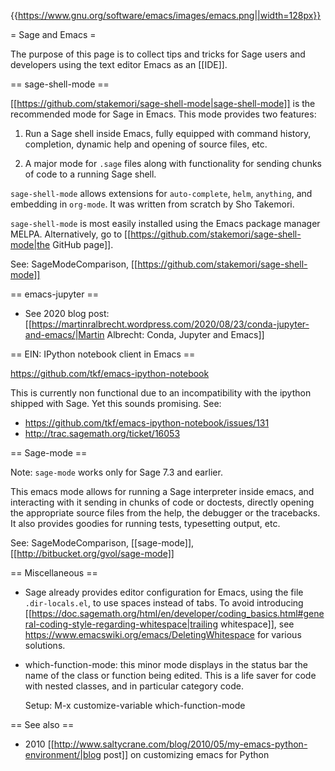 {{https://www.gnu.org/software/emacs/images/emacs.png||width=128px}}

= Sage and Emacs =

The purpose of this page is to collect tips and tricks for Sage users
and developers using the text editor Emacs as an [[IDE]].

== sage-shell-mode ==

[[https://github.com/stakemori/sage-shell-mode|sage-shell-mode]] is the recommended mode for Sage in Emacs. This mode provides two features:

1. Run a Sage shell inside Emacs, fully equipped with command history,
completion, dynamic help and opening of source files, etc.

2. A major mode for `.sage` files along with functionality for sending chunks of code to a running Sage shell.

`sage-shell-mode` allows extensions for `auto-complete`, `helm`, `anything`, and embedding in `org-mode`.  It was written from scratch by Sho Takemori.

`sage-shell-mode` is most easily installed using the Emacs package manager MELPA. Alternatively, go to [[https://github.com/stakemori/sage-shell-mode|the GitHub page]].

See: SageModeComparison, [[https://github.com/stakemori/sage-shell-mode]]

== emacs-jupyter ==

- See 2020 blog post: [[https://martinralbrecht.wordpress.com/2020/08/23/conda-jupyter-and-emacs/|Martin Albrecht: Conda, Jupyter and Emacs]]

== EIN: IPython notebook client in Emacs ==

https://github.com/tkf/emacs-ipython-notebook

This is currently non functional due to an incompatibility with the
ipython shipped with Sage. Yet this sounds promising. See:

- https://github.com/tkf/emacs-ipython-notebook/issues/131
- http://trac.sagemath.org/ticket/16053

== Sage-mode ==

Note: `sage-mode` works only for Sage 7.3 and earlier.

This emacs mode allows for running a Sage interpreter inside emacs,
and interacting with it sending in chunks of code or doctests,
directly opening the appropriate source files from the help, the
debugger or the tracebacks. It also provides goodies for running
tests, typesetting output, etc.

See: SageModeComparison, [[sage-mode]], [[http://bitbucket.org/gvol/sage-mode]]

== Miscellaneous ==

- Sage already provides editor configuration for Emacs, using the file
``.dir-locals.el``, to use spaces instead of tabs.  To avoid introducing [[https://doc.sagemath.org/html/en/developer/coding_basics.html#general-coding-style-regarding-whitespace|trailing whitespace]], see https://www.emacswiki.org/emacs/DeletingWhitespace
for various solutions.


- which-function-mode: this minor mode displays in the status bar the
  name of the class or function being edited. This is a life saver for
  code with nested classes, and in particular category code.

  Setup: M-x customize-variable which-function-mode

== See also ==

- 2010 [[http://www.saltycrane.com/blog/2010/05/my-emacs-python-environment/|blog post]] on customizing emacs for Python
